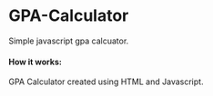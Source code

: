 # GPA-Calculator
Simple javascript gpa calcuator.

#### How it works:
GPA Calculator created using HTML and Javascript.
